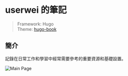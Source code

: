 # userwei 的筆記
> Framework: Hugo  
> Theme: [hugo-book](https://github.com/alex-shpak/hugo-book)  

## 簡介
記錄在日常工作和學習中經常需要參考的重要資源和基礎設置。

![Main Page](https://github.com/user-attachments/assets/5cdfd688-f661-43a0-b682-f0677e4b587f)
